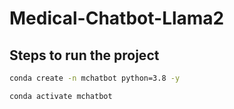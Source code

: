 # Medical-Chatbot-Llama2

## Steps to run the project

```bash
conda create -n mchatbot python=3.8 -y
```

```bash
conda activate mchatbot
```